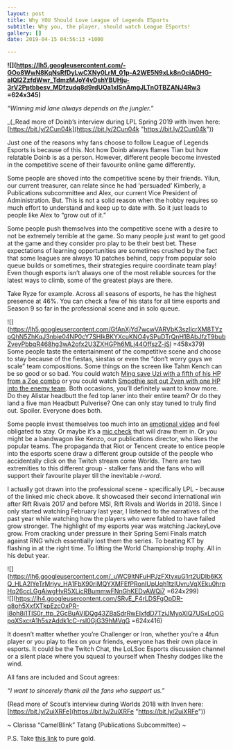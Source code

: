 ```yaml
---
layout: post
title: Why YOU Should Love League of Legends ESports
subtitle: Why you, the player, should watch League ESports!
gallery: []
date: 2019-04-15 04:56:13 +1000

---
```

**![](https://lh5.googleusercontent.com/-GOo8WwN8KqNsRfDyLwCXNy0LrM_01p-A2WE5N9xLk8nOciADHG-alQl2ZzfdWwr_TdmzMJoY4vDshYBUHju-3rV2Pptbbesv_MDfzudq8d9rdUOa1xISnAmgJLTnOTBZANJ4Rw3 =624x345)**

_“Winning mid lane always depends on the jungler.”_ 

_(_Read more of Doinb’s interview during LPL Spring 2019 with Inven here: [https://bit.ly/2Cun04k](https://bit.ly/2Cun04k "https://bit.ly/2Cun04k"))

Just one of the reasons why fans choose to follow League of Legends Esports is because of this. Not how Doinb always flames Tian but how relatable Doinb is as a person. However, different people become invested in the competitive scene of their favourite online game differently.

Some people are shoved into the competitive scene by their friends. Yilun, our current treasurer, can relate since he had ‘persuaded’ Kimberly, a Publications subcommittee and Alex, our current Vice President of Administration. But. This is not a solid reason when the hobby requires so much effort to understand and keep up to date with. So it just leads to people like Alex to “grow out of it.”

Some people push themselves into the competitive scene with a desire to not be extremely terrible at the game. So many people just want to get good at the game and they consider pro play to be their best bet. These expectations of learning opportunities are sometimes crushed by the fact that some leagues are always 10 patches behind, copy from popular solo queue builds or sometimes, their strategies require coordinate team play! Even though esports isn’t always one of the most reliable sources for the latest ways to climb, some of the greatest plays are there.

Take Ryze for example. Across all seasons of esports, he has the highest presence at 46%. You can check a few of his stats for all time esports and Season 9 so far in the professional scene and in solo queue.

  
![](https://lh5.googleusercontent.com/GfAnXjYd7wcwVARVbK3szIlcrXM8TYzpQhN5ZhKqJ3nbie04NP0cY7SHIkBKYXcuKNO4ySPuDTrQnH1BAbJfzT9bubZveyPbbqR468hg3wA2ofx2U3ZXHGPh6MLj44OffszZ-jSl =458x379)  
Some people taste the entertainment of the competitive scene and choose to stay because of the fiestas, siestas or even the “don’t worry guys we scale” team compositions. Some things on the screen like Tahm Kench can be so good or so bad. You could watch [Ming save Uzi with a fifth of his HP from a Zoe combo](https://www.youtube.com/watch?v=ccnTVayy1X8) or you could watch [Smoothie spit out Zven with one HP into the enemy team](https://www.youtube.com/watch?v=qSqJlVzzlv4). Both occasions, you’ll definitely want to know more. Do they Alistar headbutt the fed top laner into their entire team? Or do they land a five man Headbutt Pulverise? One can only stay tuned to truly find out. Spoiler. Everyone does both.

Some people invest themselves too much into an [emotional video](https://www.youtube.com/watch?v=D3O-TQQQFwY) and feel obligated to stay. Or maybe it’s a [mic check](https://www.youtube.com/watch?v=5VLtYLH5OZE&t=13s) that will draw them in. Or you might be a bandwagon like Kenzo, our publications director, who likes the popular teams. The propaganda that Riot or Tencent create to entice people into the esports scene draw a different group outside of the people who accidentally click on the Twitch stream come Worlds. There are two extremities to this different group - stalker fans and the fans who will support their favourite player till the inevitable _r-word_.

I actually got drawn into the professional scene - specifically LPL - because of the linked mic check above. It showcased their second international win after Rift Rivals 2017 and before MSI, Rift Rivals and Worlds in 2018. Since I only started watching February last year, I listened to the narratives of the past year while watching how the players who were fabled to have failed grow stronger. The highlight of my esports year was watching JackeyLove grow. From cracking under pressure in their Spring Semi Finals match against RNG which essentially lost them the series. To beating KT by flashing in at the right time. To lifting the World Championship trophy. All in his debut year.

![](https://lh6.googleusercontent.com/_uWC9ltNFuHPJzFXtyxuG1rt2UDIb6KXQ_HLA2lYeTrMriyv_HA1FbX90riMQYXMFEfPRonIUpUqh1tzIUvruVqXEku0hrpHq26ccLGgAiwgHvR5XLicRBummwFNnGhKEDvAWQi7 =624x299)  
![](https://lh4.googleusercontent.com/SRvE_F4rLDSFgOpDR-q8oh5XxfXTkpEzcOxPR-l8oh8i1TIS0r_ttp_2GcBuAVIDQg43ZBaSdrRwEIxfdD7TziJMyoXIQ7USxLqOGpqXSxcrA1h5szAddk1cC-rsI0GjG39hMVqG =624x416)

It doesn’t matter whether you’re Challenger or Iron, whether you’re a 4fun player or you play to flex on your friends, everyone has their own place in esports. It could be the Twitch Chat, the LoLSoc Esports discussion channel or a silent place where you squeal to yourself when Theshy dodges like the wind. 

All fans are included and Scout agrees:

_“I want to sincerely thank all the fans who support us.”_

(Read more of Scout’s interview during Worlds 2018 with Inven here: [https://bit.ly/2uiXRFe](https://bit.ly/2uiXRFe "https://bit.ly/2uiXRFe"))

\~ Clarissa “CamelBlink” Tatang (Publications Subcommittee) \~

P.S. Take [this link](https://www.youtube.com/watch?v=8ubmlZ8hqXY&t=5s) to pure gold.